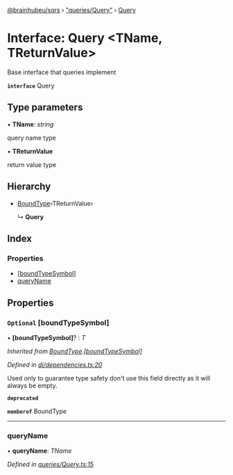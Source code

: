 [@brainhubeu/sqrs](../README.md) › ["queries/Query"](../modules/_queries_query_.md) › [Query](_queries_query_.query.md)

# Interface: Query <**TName, TReturnValue**>

Base interface that queries implement

**`interface`** Query

## Type parameters

▪ **TName**: *string*

query name type

▪ **TReturnValue**

return value type

## Hierarchy

* [BoundType](_di_dependencies_.boundtype.md)‹TReturnValue›

  ↳ **Query**

## Index

### Properties

* [[boundTypeSymbol]](_queries_query_.query.md#optional-[boundtypesymbol])
* [queryName](_queries_query_.query.md#queryname)

## Properties

### `Optional` [boundTypeSymbol]

• **[boundTypeSymbol]**? : *T*

*Inherited from [BoundType](_di_dependencies_.boundtype.md).[[boundTypeSymbol]](_di_dependencies_.boundtype.md#optional-[boundtypesymbol])*

*Defined in [di/dependencies.ts:20](https://github.com/brainhubeu/sqrs/blob/master/packages/sqrs/src/di/dependencies.ts#L20)*

Used only to guarantee type safety don't use this field directly as it will always be empty.

**`deprecated`** 

**`memberof`** BoundType

___

###  queryName

• **queryName**: *TName*

*Defined in [queries/Query.ts:15](https://github.com/brainhubeu/sqrs/blob/master/packages/sqrs/src/queries/Query.ts#L15)*
